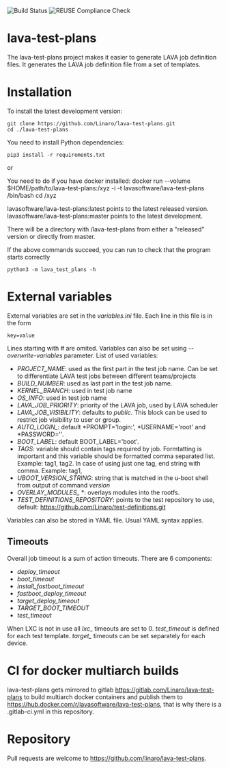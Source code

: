 ![Build Status](https://github.com/Linaro/lava-test-plans/actions/workflows/test-plans-pipeline.yml/badge.svg)
![REUSE Compliance Check](https://github.com/Linaro/lava-test-plans/actions/workflows/reuse.yml/badge.svg)

# lava-test-plans

The lava-test-plans project makes it easier to generate LAVA job definition files.
It generates the LAVA job definition file from a set of templates.

# Installation

To install the latest development version:

    git clone https://github.com/Linaro/lava-test-plans.git
    cd ./lava-test-plans

You need to install Python dependencies:

    pip3 install -r requirements.txt

or

You need to do if you have docker installed:
    docker run --volume $HOME/path/to/lava-test-plans:/xyz -i -t lavasoftware/lava-test-plans /bin/bash
    cd /xyz

lavasoftware/lava-test-plans:latest points to the latest released version.
lavasoftware/lava-test-plans:master points to the latest development.

There will be a directory with /lava-test-plans from either a "released"
version or directly from master.

If the above commands succeed, you can run to check that the program starts correctly

    python3 -m lava_test_plans -h

# External variables

External variables are set in the *variables.ini* file. Each line in this file
is in the form
```
key=value
```
Lines starting with *#* are omited. Variables can also be set using
*--overwrite-variables* parameter. List of used variables:

 * *PROJECT_NAME*: used as the first part in the test job name. Can be set to
   differentiate LAVA test jobs between different teams/projects
 * *BUILD_NUMBER*: used as last part in the test job name.
 * *KERNEL_BRANCH*: used in test job name
 * *OS_INFO*: used in test job name
 * *LAVA_JOB_PRIORITY*: priority of the LAVA job, used by LAVA scheduler
 * *LAVA_JOB_VISIBILITY*: defaults to *public*. This block can be used to restrict job visibility to user or group.
 * *AUTO_LOGIN_*: default *PROMPT='login:', *USERNAME='root' and *PASSWORD=''.
 * *BOOT_LABEL*: default BOOT_LABEL='boot'.
 * *TAGS*: variable should contain tags required by job. Formtatting is important and this variable should be
 formatted comma separated list. Example: tag1, tag2. In case of using just one tag, end string with comma. Example:
 tag1,
 * *UBOOT_VERSION_STRING*: string that is matched in the u-boot shell from output of command *version*
 * *OVERLAY_MODULES_* *: overlays modules into the rootfs.
 * *TEST_DEFINITIONS_REPOSITORY*: points to the test repository to use, default: https://github.com/Linaro/test-definitions.git

Variables can also be stored in YAML file. Usual YAML syntax applies.

## Timeouts

Overall job timeout is a sum of action timeouts. There are 6 components:
 * *deploy_timeout*
 * *boot_timeout*
 * *install_fastboot_timeout*
 * *fastboot_deploy_timeout*
 * *target_deploy_timeout*
 * *TARGET_BOOT_TIMEOUT*
 * *test_timeout*

When LXC is not in use all *lxc_* timeouts are set to 0. *test_timeout* is defined for each test template. *target_* timeouts can be set separately for each device.

# CI for docker multiarch builds
lava-test-plans gets mirrored to gitlab
https://gitlab.com/Linaro/lava-test-plans to build multiarch docker containers
and publish them to https://hub.docker.com/r/lavasoftware/lava-test-plans, that
is why there is a .gitlab-ci.yml in this repository.

# Repository
Pull requests are welcome to https://github.com/linaro/lava-test-plans.
